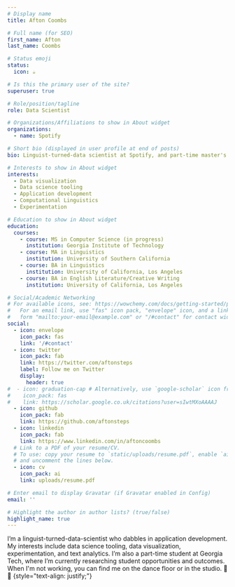 ```yaml
---
# Display name
title: Afton Coombs

# Full name (for SEO)
first_name: Afton
last_name: Coombs

# Status emoji
status:
  icon: ☕️

# Is this the primary user of the site?
superuser: true

# Role/position/tagline
role: Data Scientist

# Organizations/Affiliations to show in About widget
organizations:
  - name: Spotify

# Short bio (displayed in user profile at end of posts)
bio: Linguist-turned-data scientist at Spotify, and part-time master's student in computer science at Georgia Tech.

# Interests to show in About widget
interests:
  - Data visualization
  - Data science tooling
  - Application development
  - Computational Linguistics
  - Experimentation

# Education to show in About widget
education:
  courses:
    - course: MS in Computer Science (in progress)
      institution: Georgia Institute of Technology
    - course: MA in Linguistics
      institution: University of Southern California
    - course: BA in Linguistics
      institution: University of California, Los Angeles
    - course: BA in English Literature/Creative Writing
      institution: University of California, Los Angeles

# Social/Academic Networking
# For available icons, see: https://wowchemy.com/docs/getting-started/page-builder/#icons
#   For an email link, use "fas" icon pack, "envelope" icon, and a link in the
#   form "mailto:your-email@example.com" or "/#contact" for contact widget.
social:
  - icon: envelope
    icon_pack: fas
    link: '/#contact'
  - icon: twitter
    icon_pack: fab
    link: https://twitter.com/aftonsteps
    label: Follow me on Twitter
    display:
      header: true
#  - icon: graduation-cap # Alternatively, use `google-scholar` icon from `ai` icon pack
#    icon_pack: fas
#    link: https://scholar.google.co.uk/citations?user=sIwtMXoAAAAJ
  - icon: github
    icon_pack: fab
    link: https://github.com/aftonsteps
  - icon: linkedin
    icon_pack: fab
    link: https://www.linkedin.com/in/aftoncoombs
  # Link to a PDF of your resume/CV.
  # To use: copy your resume to `static/uploads/resume.pdf`, enable `ai` icons in `params.yaml`,
  # and uncomment the lines below.
  - icon: cv
    icon_pack: ai
    link: uploads/resume.pdf

# Enter email to display Gravatar (if Gravatar enabled in Config)
email: ''

# Highlight the author in author lists? (true/false)
highlight_name: true
---
```


I’m a linguist-turned-data-scientist who dabbles in application development. My interests include data science tooling, data visualization, experimentation, and text analytics. I’m also a part-time student at Georgia Tech, where I’m currently researching student opportunities and outcomes. When I'm not working, you can find me on the dance floor or in the studio. 👞🎵
{style="text-align: justify;"}
